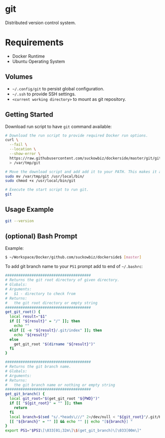 # git

Distributed version control system.

# Requirements

- Docker Runtime
- Ubuntu Operating System

## Volumes

- `~/.config/git` to persist global configuration.
- `~/.ssh` to provide SSH settings.
- `<current working directory>` to mount as git repository.

## Getting Started

Download run script to have `git` command available:

```bash
# Download the run script to provide required Docker run options.
curl \
  --fail \
  --location \
  --show-error \
  https://raw.githubusercontent.com/suckowbiz/dockerside/master/git/git \
  > /var/tmp/git

# Move the download script and add add it to your PATH. This makes it available from command line.
sudo mv /var/tmp/git /usr/local/bin/
sudo chmod +x /usr/local/bin/git

# Execute the start script to run git.
git
```

## Usage Example

```bash
git --version
```

## (optional) Bash Prompt

Example:

```bash
$ ~/Workspace/Docker/github.com/suckowbiz/dockerside$ [master]
```

To add git branch name to your `PS1` prompt add to end of `~/.bashrc`:

```bash
#######################################
# Returns the git root directory of given directory.
# Globals:
# Arguments:
#   $1 - directory to check from
# Returns:
#   the git root directory or empty string
#######################################
get_git_root() {
  local result="$1" 
  if [[ "${result}" = "/" ]]; then
    echo ""
  elif [[ -e "${result}/.git/index" ]]; then
    echo "${result}"
  else
    get_git_root "$(dirname "${result}")"
  fi
}

#######################################
# Returns the git branch name.
# Globals:
# Arguments:
# Returns:
#   the git branch name or nothing or empty string
#######################################
get_git_branch() {
  local git_root="$(get_git_root "${PWD}")"
  if [[ "${git_root}" = "" ]]; then
    return
  fi
  local branch=$(sed "s/.*heads\///" 2>/dev/null < "${git_root}"/.git/HEAD)
  [[ "${branch}" = "" ]] && echo "" || echo "[${branch}] "
}
export PS1="$PS1\[\033[01;32m\]\$(get_git_branch)\[\033[00m\]"
```
